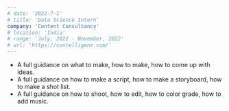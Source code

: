```yaml
---
# date: '2022-7-1'
# title: 'Data Science Intern'
company: 'Content Consultancy'
# location: 'India'
# range: 'July, 2022 - November, 2022'
# url: 'https://contelligenz.com/'
---
```


- A full guidance on what to make, how to make, how to come up with ideas.
- A full guidance on how to make a script, how to make a storyboard, how to make a shot list.
- A full guidance on how to shoot, how to edit, how to color grade, how to add music.
